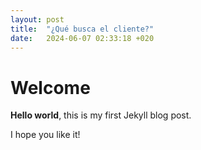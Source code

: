 ```yaml
---
layout: post
title:  "¿Qué busca el cliente?"
date:   2024-06-07 02:33:18 +020
---
```


# Welcome

**Hello world**, this is my first Jekyll blog post.

I hope you like it!
